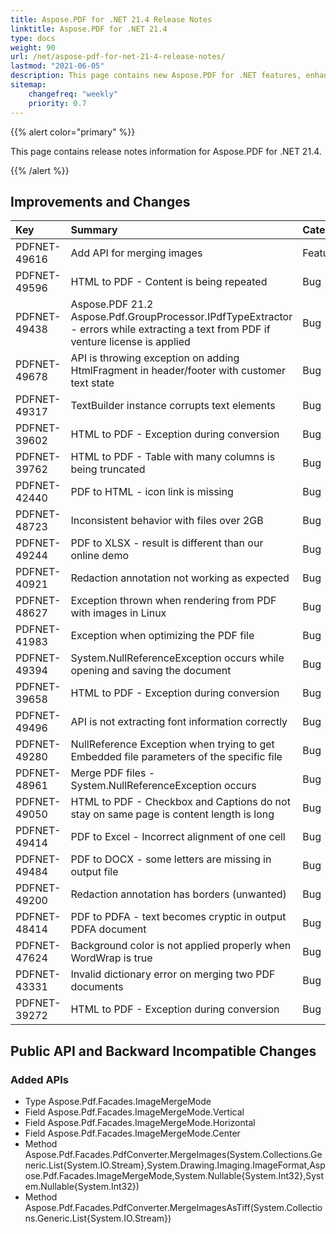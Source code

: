 ```yaml
---
title: Aspose.PDF for .NET 21.4 Release Notes
linktitle: Aspose.PDF for .NET 21.4 
type: docs
weight: 90
url: /net/aspose-pdf-for-net-21-4-release-notes/
lastmod: "2021-06-05"
description: This page contains new Aspose.PDF for .NET features, enhancement, and bug fixes in 2021, version 21.4. 
sitemap:
    changefreq: "weekly"
    priority: 0.7
---
```


{{% alert color="primary" %}} 

This page contains release notes information for Aspose.PDF for .NET 21.4.

{{% /alert %}} 

## Improvements and Changes

|**Key**|**Summary**|**Category**|
| :- | :- | :- |
|PDFNET-49616|Add API for merging images|Feature|
|PDFNET-49596|HTML to PDF - Content is being repeated|Bug|
|PDFNET-49438|Aspose.PDF 21.2 Aspose.Pdf.GroupProcessor.IPdfTypeExtractor - errors while extracting a text from PDF if venture license is applied|Bug|
|PDFNET-49678|API is throwing exception on adding HtmlFragment in header/footer with customer text state|Bug|
|PDFNET-49317|TextBuilder instance corrupts text elements|Bug|
|PDFNET-39602|HTML to PDF - Exception during conversion|Bug|
|PDFNET-39762|HTML to PDF - Table with many columns is being truncated|Bug|
|PDFNET-42440|PDF to HTML - icon link is missing|Bug|
|PDFNET-48723|Inconsistent behavior with files over 2GB|Bug|
|PDFNET-49244|PDF to XLSX - result is different than our online demo|Bug|
|PDFNET-40921|Redaction annotation not working as expected|Bug|
|PDFNET-48627|Exception thrown when rendering from PDF with images in Linux|Bug|
|PDFNET-41983|Exception when optimizing the PDF file|Bug|
|PDFNET-49394|System.NullReferenceException occurs while opening and saving the document|Bug|
|PDFNET-39658|HTML to PDF - Exception during conversion|Bug|
|PDFNET-49496|API is not extracting font information correctly|Bug|
|PDFNET-49280|NullReference Exception when trying to get Embedded file parameters of the specific file|Bug|
|PDFNET-48961|Merge PDF files - System.NullReferenceException occurs|Bug|
|PDFNET-49050|HTML to PDF - Checkbox and Captions do not stay on same page is content length is long|Bug|
|PDFNET-49414|PDF to Excel - Incorrect alignment of one cell|Bug|
|PDFNET-49484|PDF to DOCX - some letters are missing in output file|Bug|
|PDFNET-49200|Redaction annotation has borders (unwanted)|Bug|
|PDFNET-48414|PDF to PDFA - text becomes cryptic in output PDFA document|Bug|
|PDFNET-47624|Background color is not applied properly when WordWrap is true|Bug|
|PDFNET-43331|Invalid dictionary error on merging two PDF documents|Bug|
|PDFNET-39272|HTML to PDF - Exception during conversion|Bug|

## Public API and Backward Incompatible Changes

### Added APIs

* Type Aspose.Pdf.Facades.ImageMergeMode
* Field Aspose.Pdf.Facades.ImageMergeMode.Vertical
* Field Aspose.Pdf.Facades.ImageMergeMode.Horizontal
* Field Aspose.Pdf.Facades.ImageMergeMode.Center
* Method Aspose.Pdf.Facades.PdfConverter.MergeImages(System.Collections.Generic.List{System.IO.Stream},System.Drawing.Imaging.ImageFormat,Aspose.Pdf.Facades.ImageMergeMode,System.Nullable{System.Int32},System.Nullable{System.Int32})
* Method Aspose.Pdf.Facades.PdfConverter.MergeImagesAsTiff(System.Collections.Generic.List{System.IO.Stream})